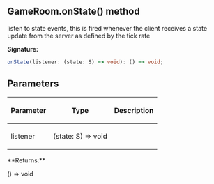 
## GameRoom.onState() method

listen to state events, this is fired whenever the client receives a state update from the server as defined by the tick rate

**Signature:**

```typescript
onState(listener: (state: S) => void): () => void;
```

## Parameters

<table><thead><tr><th>

Parameter


</th><th>

Type


</th><th>

Description


</th></tr></thead>
<tbody><tr><td>

listener


</td><td>

(state: S) =&gt; void


</td><td>


</td></tr>
</tbody></table>
**Returns:**

() =&gt; void

